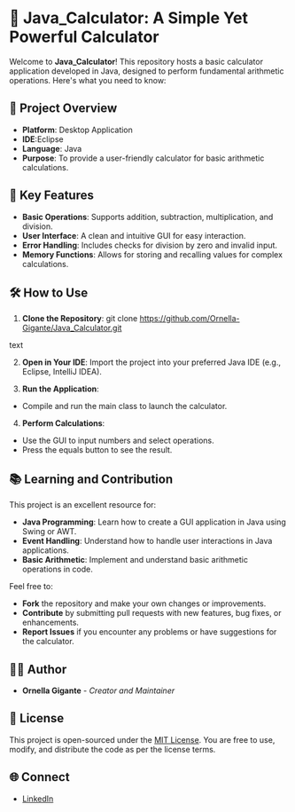 
# 🧮 Java_Calculator: A Simple Yet Powerful Calculator

Welcome to **Java_Calculator**! This repository hosts a basic calculator application developed in Java, designed to perform fundamental arithmetic operations. Here's what you need to know:

## 🚀 Project Overview

- **Platform**: Desktop Application
- **IDE**:Eclipse
- **Language**: Java
- **Purpose**: To provide a user-friendly calculator for basic arithmetic calculations.

## 🌟 Key Features

- **Basic Operations**: Supports addition, subtraction, multiplication, and division.
- **User Interface**: A clean and intuitive GUI for easy interaction.
- **Error Handling**: Includes checks for division by zero and invalid input.
- **Memory Functions**: Allows for storing and recalling values for complex calculations.

## 🛠️ How to Use

1. **Clone the Repository**: 
git clone https://github.com/Ornella-Gigante/Java_Calculator.git

text

2. **Open in Your IDE**: Import the project into your preferred Java IDE (e.g., Eclipse, IntelliJ IDEA).

3. **Run the Application**:
- Compile and run the main class to launch the calculator.

4. **Perform Calculations**:
- Use the GUI to input numbers and select operations.
- Press the equals button to see the result.

## 📚 Learning and Contribution

This project is an excellent resource for:

- **Java Programming**: Learn how to create a GUI application in Java using Swing or AWT.
- **Event Handling**: Understand how to handle user interactions in Java applications.
- **Basic Arithmetic**: Implement and understand basic arithmetic operations in code.

Feel free to:

- **Fork** the repository and make your own changes or improvements.
- **Contribute** by submitting pull requests with new features, bug fixes, or enhancements.
- **Report Issues** if you encounter any problems or have suggestions for the calculator.

## 👩‍💻 Author

- **Ornella Gigante** - *Creator and Maintainer*

## 📜 License

This project is open-sourced under the [MIT License](LICENSE). You are free to use, modify, and distribute the code as per the license terms.

## 🌐 Connect

- [LinkedIn](https://www.linkedin.com/in/ornella-gigante/)



